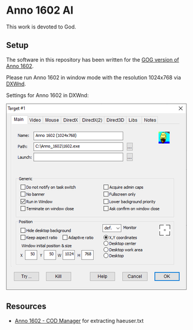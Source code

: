 # Anno 1602 AI

This work is devoted to God.

## Setup

The software in this repository has been written for the [GOG version of Anno 1602](https://www.gog.com/game/anno_1602_ad).

Please run Anno 1602 in window mode with the resolution 1024x768 via [DXWnd](https://sourceforge.net/projects/dxwnd/files/Latest%20build/).

Settings for Anno 1602 in DXWnd:

![DXWnd Settings](dxwnd_settings.png)

## Resources

* [Anno 1602 - COD Manager](http://www.annopool.de/filebase/index.php?file/2224-anno-1602-cod-manager/) for extracting haeuser.txt
